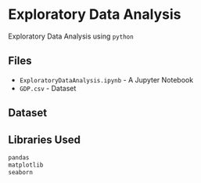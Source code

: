# Exploratory Data Analysis

Exploratory Data Analysis using `python`

## Files

- `ExploratoryDataAnalysis.ipynb` - A Jupyter Notebook
- `GDP.csv` - Dataset

## Dataset

## Libraries Used


```python
pandas
matplotlib
seaborn
```
